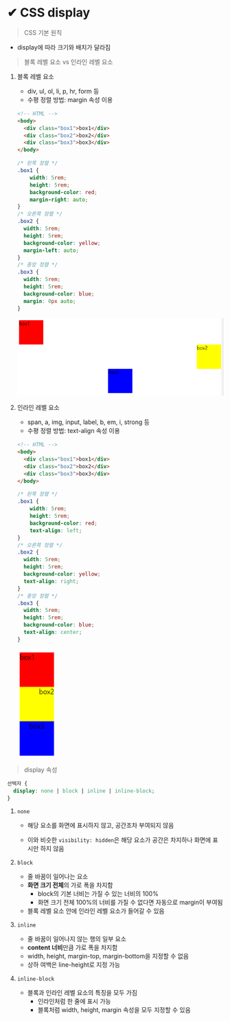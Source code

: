 # ✔ CSS display

> CSS 기본 원칙
- display에 따라 크기와 배치가 달라짐

> 블록 레벨 요소 vs 인라인 레벨 요소
1. 블록 레벨 요소
   - div, ul, ol, li, p, hr, form 등
   - 수평 정렬 방법: margin 속성 이용

   ```html
   <!-- HTML -->
   <body>
     <div class="box1">box1</div>
     <div class="box2">box2</div>
     <div class="box3">box3</div>
   </body>
   ```

   ```css
   /* 왼쪽 정렬 */
   .box1 {
       width: 5rem;
       height: 5rem;
       background-color: red;
       margin-right: auto;
   }
   /* 오른쪽 정렬 */
   .box2 {
     width: 5rem;
     height: 5rem;
     background-color: yellow;
     margin-left: auto;
   }
   /* 중앙 정렬 */
   .box3 {
     width: 5rem;
     height: 5rem;
     background-color: blue;
     margin: 0px auto;
   }
   ```

   ![블록 레벨 요소 정렬 이미지](image/box_display.png)

2. 인라인 레벨 요소
   - span, a, img, input, label, b, em, i, strong 등
   - 수평 정렬 방법: text-align 속성 이용


   ```html
   <!-- HTML -->
   <body>
     <div class="box1">box1</div>
     <div class="box2">box2</div>
     <div class="box3">box3</div>
   </body>
   ```

   ```css
   /* 왼쪽 정렬 */
   .box1 {
       width: 5rem;
       height: 5rem;
       background-color: red;
       text-align: left;
   }
   /* 오른쪽 정렬 */
   .box2 {
     width: 5rem;
     height: 5rem;
     background-color: yellow;
     text-align: right;
   }
   /* 중앙 정렬 */
   .box3 {
     width: 5rem;
     height: 5rem;
     background-color: blue;
     text-align: center;
   }
   ```

   ![인라인 레벨 요소 정렬 이미지](image/box_display_inline.png)

> display 속성

```css
선택자 {
  display: none | block | inline | inline-block;
}
```
  
1. `none`
   
   - 해당 요소를 화면에 표시하지 않고, 공간조차 부여되지 않음
   
   - 이와 비슷한 `visibility: hidden`은 해당 요소가 공간은 차지하나 화면에 표시만 하지 않음
   
2. `block`

   - 줄 바꿈이 일어나는 요소
   - **화면 크기 전체**의 가로 폭을 차지함 
     - block의 기본 너비는 가질 수 있는 너비의 100%
     - 화면 크기 전체 100%의 너비를 가질 수 없다면 자동으로 margin이 부여됨
   - 블록 레벨 요소 안에 인라인 레벨 요소가 들어갈 수 있음

3. `inline`
   
   - 줄 바꿈이 일어나지 않는 행의 일부 요소
   - **content 너비**만큼 가로 폭을 차지함
   - width, height, margin-top, margin-bottom을 지정할 수 없음
   - 상하 여백은 line-height로 지정 가능

4. `inline-block`
   
   - 블록과 인라인 레벨 요소의 특징을 모두 가짐
     - 인라인처럼 한 줄에 표시 가능
     - 블록처럼 width, height, margin 속성을 모두 지정할 수 있음